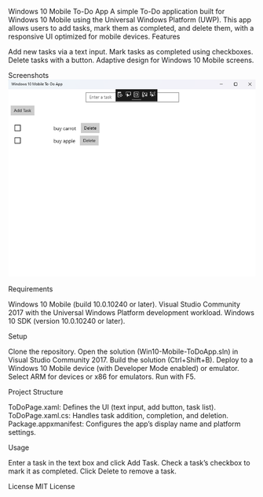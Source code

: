 Windows 10 Mobile To-Do App
A simple To-Do application built for Windows 10 Mobile using the Universal Windows Platform (UWP). This app allows users to add tasks, mark them as completed, and delete them, with a responsive UI optimized for mobile devices.
Features

Add new tasks via a text input.
Mark tasks as completed using checkboxes.
Delete tasks with a button.
Adaptive design for Windows 10 Mobile screens.

Screenshots
![App Screenshot](screenshot.png)

Requirements

Windows 10 Mobile (build 10.0.10240 or later).
Visual Studio Community 2017 with the Universal Windows Platform development workload.
Windows 10 SDK (version 10.0.10240 or later).

Setup

Clone the repository.
Open the solution (Win10-Mobile-ToDoApp.sln) in Visual Studio Community 2017.
Build the solution (Ctrl+Shift+B).
Deploy to a Windows 10 Mobile device (with Developer Mode enabled) or emulator.
Select ARM for devices or x86 for emulators.
Run with F5.



Project Structure

ToDoPage.xaml: Defines the UI (text input, add button, task list).
ToDoPage.xaml.cs: Handles task addition, completion, and deletion.
Package.appxmanifest: Configures the app’s display name and platform settings.

Usage

Enter a task in the text box and click Add Task.
Check a task’s checkbox to mark it as completed.
Click Delete to remove a task.

License
MIT License
